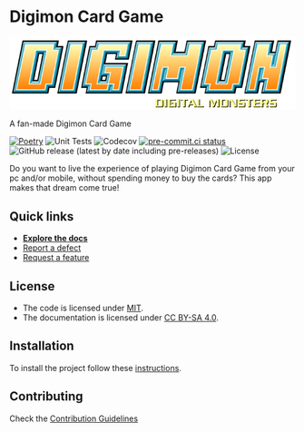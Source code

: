 # Digimon Card Game

![Logo](assets/logo.svg)

A fan-made Digimon Card Game

[![Poetry](https://img.shields.io/endpoint?url=https://python-poetry.org/badge/v0.json)](https://python-poetry.org/)
![Unit Tests](https://github.com/ezeBalsamo/Digimon-Card-Game/actions/workflows/tests.yml/badge.svg)
![Codecov](https://img.shields.io/codecov/c/github/ezeBalsamo/Digimon-Card-Game?logo=codecov)
[![pre-commit.ci status](https://results.pre-commit.ci/badge/github/ezeBalsamo/Digimon-Card-Game/release-candidate.svg)](https://results.pre-commit.ci/latest/github/ezeBalsamo/Digimon-Card-Game/release-candidate)
![GitHub release (latest by date including pre-releases)](https://img.shields.io/github/v/release/ezeBalsamo/Digimon-Card-Game?include_prereleases)
![License](https://img.shields.io/github/license/ezeBalsamo/Digimon-Card-Game)

Do you want to live the experience of playing Digimon Card Game
from your pc and/or mobile, without spending money to
buy the cards? This app makes that dream come true!

## Quick links

- [**Explore the docs**](docs/README.md)
- [Report a defect](https://github.com/ezeBalsamo/Digimon-Card-Game/issues/new?labels=Type%3A+Defect)
- [Request a feature](https://github.com/ezeBalsamo/Digimon-Card-Game/issues/new?labels=Type%3A+Feature)

## License

- The code is licensed under [MIT](LICENSE).
- The documentation is licensed under [CC BY-SA 4.0](http://creativecommons.org/licenses/by-sa/4.0/).

## Installation

To install the project follow these [instructions](docs/README.md).

## Contributing

Check the [Contribution Guidelines](CONTRIBUTING.md)
